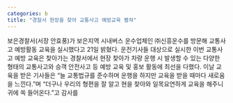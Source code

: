```yaml
---
categories: b
title: "경찰서 현장을 찾아 교통사고 예방교육 펼쳐"
---
```

보은경찰서(서장 안효풍)가 보은지역 시내버스 운수업체인 ㈜신흥운수를 방문해 교통사고 예방활동 교육을 실시했다고 21일 밝혔다. 운전기사들 대상으로 실시한 이번 교통사고 예방 교육은 찾아가는 경찰서에서 현장 찾아가 차량 운행 시 발생할 수 있는 다양한 형태의 교통사고와 승객 안전사고 등 예방 교육 및 홍보 활동에 최선을 다했다. 이날 교육을 받은 기사들은 “늘 교통법규를 준수하며 운행을 하지만 교육을 받을 때마다 새로움을 느낀다.”며 “더구나 우리의 형편을 잘 알고 현을 찾아와 일목요연하게 교육을 해주니 귀에 쏙 들어온다.”고 감사를